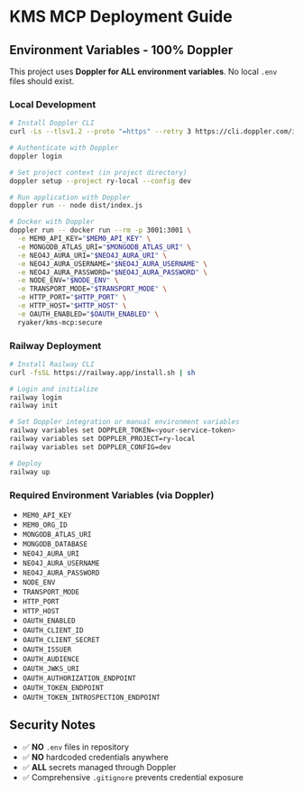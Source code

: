 # KMS MCP Deployment Guide

## Environment Variables - 100% Doppler

This project uses **Doppler for ALL environment variables**. No local `.env` files should exist.

### Local Development

```bash
# Install Doppler CLI
curl -Ls --tlsv1.2 --proto "=https" --retry 3 https://cli.doppler.com/install.sh | sudo sh

# Authenticate with Doppler
doppler login

# Set project context (in project directory)
doppler setup --project ry-local --config dev

# Run application with Doppler
doppler run -- node dist/index.js

# Docker with Doppler
doppler run -- docker run --rm -p 3001:3001 \
  -e MEM0_API_KEY="$MEM0_API_KEY" \
  -e MONGODB_ATLAS_URI="$MONGODB_ATLAS_URI" \
  -e NEO4J_AURA_URI="$NEO4J_AURA_URI" \
  -e NEO4J_AURA_USERNAME="$NEO4J_AURA_USERNAME" \
  -e NEO4J_AURA_PASSWORD="$NEO4J_AURA_PASSWORD" \
  -e NODE_ENV="$NODE_ENV" \
  -e TRANSPORT_MODE="$TRANSPORT_MODE" \
  -e HTTP_PORT="$HTTP_PORT" \
  -e HTTP_HOST="$HTTP_HOST" \
  -e OAUTH_ENABLED="$OAUTH_ENABLED" \
  ryaker/kms-mcp:secure
```

### Railway Deployment

```bash
# Install Railway CLI
curl -fsSL https://railway.app/install.sh | sh

# Login and initialize
railway login
railway init

# Set Doppler integration or manual environment variables
railway variables set DOPPLER_TOKEN=<your-service-token>
railway variables set DOPPLER_PROJECT=ry-local
railway variables set DOPPLER_CONFIG=dev

# Deploy
railway up
```

### Required Environment Variables (via Doppler)

- `MEM0_API_KEY`
- `MEM0_ORG_ID`
- `MONGODB_ATLAS_URI`
- `MONGODB_DATABASE`
- `NEO4J_AURA_URI`
- `NEO4J_AURA_USERNAME`
- `NEO4J_AURA_PASSWORD`
- `NODE_ENV`
- `TRANSPORT_MODE`
- `HTTP_PORT`
- `HTTP_HOST`
- `OAUTH_ENABLED`
- `OAUTH_CLIENT_ID`
- `OAUTH_CLIENT_SECRET`
- `OAUTH_ISSUER`
- `OAUTH_AUDIENCE`
- `OAUTH_JWKS_URI`
- `OAUTH_AUTHORIZATION_ENDPOINT`
- `OAUTH_TOKEN_ENDPOINT`
- `OAUTH_TOKEN_INTROSPECTION_ENDPOINT`

## Security Notes

- ✅ **NO** `.env` files in repository
- ✅ **NO** hardcoded credentials anywhere
- ✅ **ALL** secrets managed through Doppler
- ✅ Comprehensive `.gitignore` prevents credential exposure
